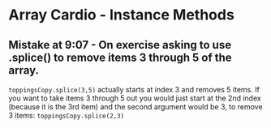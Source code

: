# Array Cardio - Instance Methods

## Mistake at 9:07 - On exercise asking to use .splice() to remove items 3 through 5 of the array.
```toppingsCopy.splice(3,5)``` actually starts at index 3 and removes 5 items. If you want to take items 3 through 5 out you would just start at the 2nd index (because it is the 3rd item) and the second argument would be 3, to remove 3 items: ```toppingsCopy.splice(2,3)```
